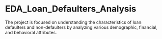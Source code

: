 # EDA_Loan_Defaulters_Analysis
The project is focused on understanding the characteristics of loan defaulters and non-defaulters by analyzing various demographic, financial, and behavioral attributes.
